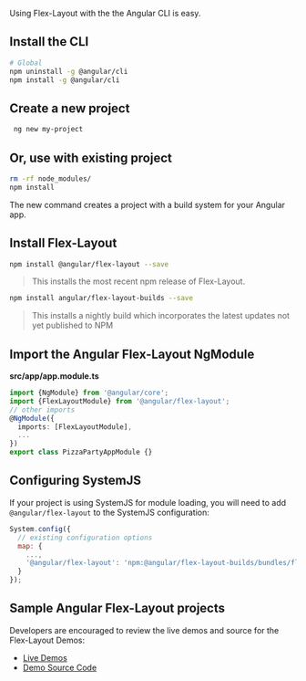 Using Flex-Layout with the the Angular CLI is easy.

## Install the CLI

```bash
# Global
npm uninstall -g @angular/cli
npm install -g @angular/cli
```

## Create a new project

```bash
 ng new my-project
```

## Or, use with existing project

```bash
rm -rf node_modules/
npm install
```

The new command creates a project with a build system for your Angular app.

## Install Flex-Layout

```bash
npm install @angular/flex-layout --save
```

> This installs the most recent npm release of Flex-Layout.

```bash
npm install angular/flex-layout-builds --save
```

> This installs a nightly build which incorporates the latest updates not yet published to NPM

## Import the Angular Flex-Layout NgModule

**src/app/app.module.ts**

```typescript
import {NgModule} from '@angular/core';
import {FlexLayoutModule} from '@angular/flex-layout';
// other imports
@NgModule({
  imports: [FlexLayoutModule],
  ...
})
export class PizzaPartyAppModule {}
```

## Configuring SystemJS

If your project is using SystemJS for module loading, you will need to add `@angular/flex-layout`
to the SystemJS configuration:

```js
System.config({
  // existing configuration options
  map: {
    ...,
    '@angular/flex-layout': 'npm:@angular/flex-layout-builds/bundles/flex-layout.umd.js'
  }
});
```

## Sample Angular Flex-Layout projects

Developers are encouraged to review the live demos and source for the Flex-Layout Demos:

- [Live Demos](https://tburleson-layouts-demos.firebaseapp.com/)
- [Demo Source Code](https://github.com/angular/flex-layout/blob/master/src/projects/demo-app/)
